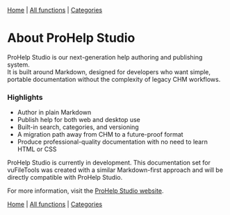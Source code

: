 [Home](../index.md) | [All functions](functions/index.md) | [Categories](categories/index.md)

# About ProHelp Studio

ProHelp Studio is our next-generation help authoring and publishing system.  
It is built around Markdown, designed for developers who want simple, portable documentation without the complexity of legacy CHM workflows.

### Highlights

- Author in plain Markdown  
- Publish help for both web and desktop use  
- Built-in search, categories, and versioning  
- A migration path away from CHM to a future-proof format  
- Produce professional-quality documentation with no need to learn HTML or CSS  

ProHelp Studio is currently in development. This documentation set for vuFileTools was created with a similar Markdown-first approach and will be directly compatible with ProHelp Studio.

For more information, visit the [ProHelp Studio website](https://prohelpstudio.com/).

[Home](../index.md) | [All functions](functions/index.md) | [Categories](categories/index.md)
